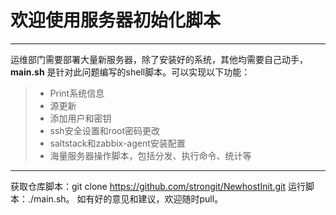 # 欢迎使用服务器初始化脚本

------

运维部门需要部署大量新服务器，除了安装好的系统，其他均需要自己动手，**main.sh** 是针对此问题编写的shell脚本。可以实现以下功能：

> * Print系统信息
> * 源更新
> * 添加用户和密钥
> * ssh安全设置和root密码更改
> * saltstack和zabbix-agent安装配置
> * 海量服务器操作脚本，包括分发、执行命令、统计等

------

获取仓库脚本：git clone https://github.com/strongit/NewhostInit.git  运行脚本：./main.sh。
如有好的意见和建议，欢迎随时pull。
